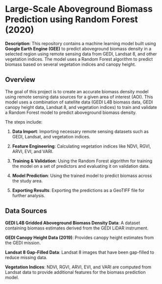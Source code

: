 # Large-Scale Aboveground Biomass Prediction using Random Forest (2020)

**Description**: This repository contains a machine learning model built using **Google Earth Engine (GEE)** to predict aboveground biomass density in a selected region using remote sensing data from GEDI, Landsat 8, and other vegetation indices. The model uses a Random Forest algorithm to predict biomass based on several vegetation indices and canopy height.

## Overview 

The goal of this project is to create an accurate biomass density model using remote sensing data sources for a given area of interest (AOI). This model uses a combination of satellite data (GEDI L4B biomass data, GEDI canopy height data, Landsat 8, and vegetation indices) to train and validate a Random Forest model to predict aboveground biomass density.

The steps include:

1. **Data Import**: Importing necessary remote sensing datasets such as GEDI, Landsat, and vegetation indices.

2. **Feature Engineering**: Calculating vegetation indices like NDVI, RGVI, ARVI, EVI, and VARI.

3. **Training & Validation**: Using the Random Forest algorithm for training the model on a set of predictors and evaluating it on validation data.

4. **Model Prediction**: Using the trained model to predict biomass across the study area.

5. **Exporting Results**: Exporting the predictions as a GeoTIFF file for further analysis.



## Data Sources

**GEDI L4B Gridded Aboveground Biomass Density Data**: A dataset containing biomass estimates derived from the GEDI LiDAR instrument.

**GEDI Canopy Height Data (2019)**: Provides canopy height estimates from the GEDI mission.

**Landsat 8 Gap-Filled Data**: Landsat 8 images that have been gap-filled to reduce missing data.

**Vegetation Indices**: NDVI, RGVI, ARVI, EVI, and VARI are computed from Landsat data to provide additional features for the biomass prediction model.


